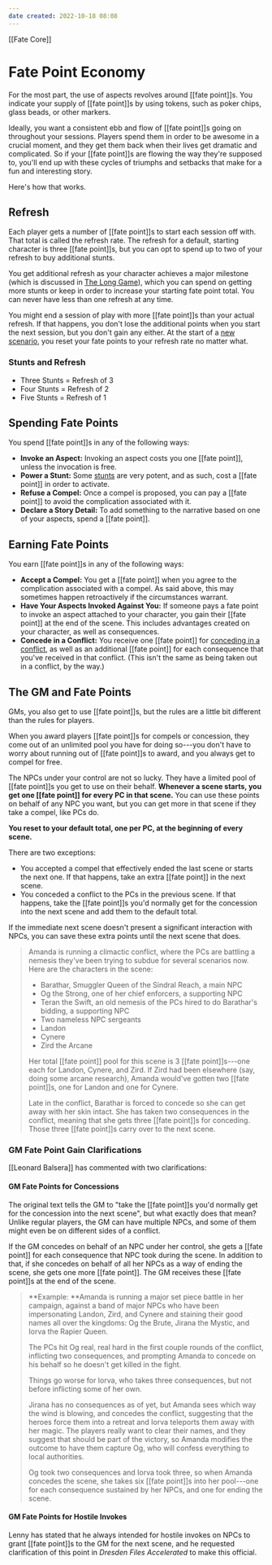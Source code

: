 ```yaml
---
date created: 2022-10-18 08:08
---
```


[[Fate Core]]

# Fate Point Economy

For the most part, the use of aspects revolves around [[fate point]]s. You indicate your supply of [[fate point]]s by using tokens, such as poker chips, glass beads, or other markers.

Ideally, you want a consistent ebb and flow of [[fate point]]s going on throughout your sessions. Players spend them in order to be awesome in a crucial moment, and they get them back when their lives get dramatic and complicated. So if your [[fate point]]s are flowing the way they're supposed to, you'll end up with these cycles of triumphs and setbacks that make for a fun and interesting story.

Here's how that works.

## Refresh

Each player gets a number of [[fate point]]s to start each session off with.  That total is called the refresh rate. The refresh for a default, starting character is three [[fate point]]s, but you can opt to spend up to two of your refresh to buy additional stunts.

You get additional refresh as your character achieves a major milestone (which is discussed in [The Long Game](../long-game/index.html "The Long Game")), which you can spend on getting more stunts or keep in order to increase your starting fate point total. You can never have less than one refresh at any time.

You might end a session of play with more [[fate point]]s than your actual refresh. If that happens, you don't lose the additional points when you start the next session, but you don't gain any either. At the start of a [new scenario](../defining-scenarios/index.html), you reset your fate points to your refresh rate no matter what.

### Stunts and Refresh

- Three Stunts = Refresh of 3
- Four Stunts = Refresh of 2
- Five Stunts = Refresh of 1

## Spending Fate Points

You spend [[fate point]]s in any of the following ways:

- **Invoke an Aspect:** Invoking an aspect costs you one [[fate point]], unless the invocation is free.
- **Power a Stunt:** Some [stunts](../building-stunts/index.html "Stunts") are very potent, and as such, cost a [[fate point]] in order to activate.
- **Refuse a Compel:** Once a compel is proposed, you can pay a [[fate point]] to avoid the complication associated with it.
- **Declare a Story Detail:** To add something to the narrative based on one of your aspects, spend a [[fate point]].

## Earning Fate Points

You earn [[fate point]]s in any of the following ways:

- **Accept a Compel:** You get a [[fate point]] when you agree to the complication associated with a compel. As said above, this may sometimes happen retroactively if the circumstances warrant.
- **Have Your Aspects Invoked Against You:** If someone pays a fate point to invoke an aspect attached to your character, you gain their [[fate point]] at the end of the scene. This includes advantages created on your character, as well as consequences.
- **Concede in a Conflict:** You receive one [[fate point]] for [conceding in a conflict](../conflicts/index.html "Conceding A Conflict"), as well as an additional [[fate point]] for each consequence that you've received in that conflict. (This isn't the same as being taken out in a conflict, by the way.)

## The GM and Fate Points

GMs, you also get to use [[fate point]]s, but the rules are a little bit different than the rules for players.

When you award players [[fate point]]s for compels or concession, they come out of an unlimited pool you have for doing so---you don't have to worry about running out of [[fate point]]s to award, and you always get to compel for free.

The NPCs under your control are not so lucky. They have a limited pool of [[fate point]]s you get to use on their behalf. **Whenever a scene starts, you get one [[fate point]] for every PC in that scene.** You can use these points on behalf of any NPC you want, but you can get more in that scene if they take a compel, like PCs do.

**You reset to your default total, one per PC, at the beginning of every scene.**

There are two exceptions:

- You accepted a compel that effectively ended the last scene or starts the next one. If that happens, take an extra [[fate point]] in the next scene.
- You conceded a conflict to the PCs in the previous scene. If that happens, take the [[fate point]]s you'd normally get for the concession into the next scene and add them to the default total.

If the immediate next scene doesn't present a significant interaction with NPCs, you can save these extra points until the next scene that
does.

> Amanda is running a climactic conflict, where the PCs are battling a nemesis they've been trying to subdue for several scenarios now. Here are the characters in the scene:
>
> - Barathar, Smuggler Queen of the Sindral Reach, a main NPC
> - Og the Strong, one of her chief enforcers, a supporting NPC
> - Teran the Swift, an old nemesis of the PCs hired to do Barathar's bidding, a supporting NPC
> - Two nameless NPC sergeants
> - Landon
> - Cynere
> - Zird the Arcane
>
> Her total [[fate point]] pool for this scene is 3 [[fate point]]s---one each for Landon, Cynere, and Zird. If Zird had been elsewhere (say, doing some arcane research), Amanda would've gotten two [[fate point]]s, one for Landon and one for Cynere.
>
> Late in the conflict, Barathar is forced to concede so she can get away with her skin intact. She has taken two consequences in the conflict, meaning that she gets three [[fate point]]s for conceding. Those three [[fate point]]s carry over to the next scene.

### GM Fate Point Gain Clarifications

[[Leonard Balsera]] has commented with two clarifications:

#### GM Fate Points for Concessions

The original text tells the GM to "take the [[fate point]]s you'd normally get for the concession into the next scene", but what exactly does that mean? Unlike regular players, the GM can have multiple NPCs, and some of them might even be on different sides of a conflict.

If the GM concedes on behalf of an NPC under her control, she gets a [[fate point]] for each consequence that NPC took during the scene. In addition to that, if she concedes on behalf of all her NPCs as a way of ending the scene, she gets one more [[fate point]]. The GM receives these [[fate point]]s at the end of the scene. 

> **Example: **Amanda is running a major set piece battle in her campaign, against a band of major NPCs who have been impersonating Landon, Zird, and Cynere and staining their good names all over the kingdoms: Og the Brute, Jirana the Mystic, and Iorva the Rapier Queen.
>
> The PCs hit Og real, real hard in the first couple rounds of the conflict, inflicting two consequences, and prompting Amanda to concede on his behalf so he doesn't get killed in the fight.
>
> Things go worse for Iorva, who takes three consequences, but not before inflicting some of her own.
>
> Jirana has no consequences as of yet, but Amanda sees which way the wind is blowing, and concedes the conflict, suggesting that the heroes force them into a retreat and Iorva teleports them away with her magic. The players really want to clear their names, and they suggest that should be part of the victory, so Amanda modifies the outcome to have them capture Og, who will confess everything to local authorities.
>
> Og took two consequences and Iorva took three, so when Amanda concedes the scene, she takes six [[fate point]]s into her pool---one for each consequence sustained by her NPCs, and one for ending the scene.

#### GM Fate Points for Hostile Invokes

Lenny has stated that he always intended for hostile invokes on NPCs to grant [[fate point]]s to the GM for the next scene, and he requested clarification of this point in _Dresden Files Accelerated_ to make this official.
